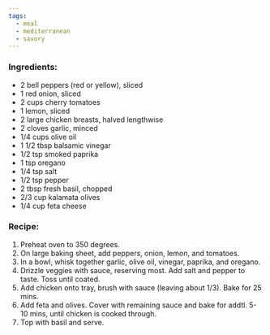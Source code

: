 ```yaml
---
tags:
  - meal
  - mediterranean
  - savory
---
```

### Ingredients:
- 2 bell peppers (red or yellow), sliced
- 1 red onion, sliced
- 2 cups cherry tomatoes
- 1 lemon, sliced
- 2 large chicken breasts, halved lengthwise 
- 2 cloves garlic, minced
- 1/4 cups olive oil
- 1 1/2 tbsp balsamic vinegar
- 1/2 tsp smoked paprika 
- 1 tsp oregano
- 1/4 tsp salt
- 1/2 tsp pepper
- 2 tbsp fresh basil, chopped 
- 2/3 cup kalamata olives
- 1/4 cup feta cheese

### Recipe:
1. Preheat oven to 350 degrees. 
2. On large baking sheet, add peppers, onion, lemon, and tomatoes. 
3. In a bowl, whisk together garlic, olive oil, vinegar, paprika, and oregano. 
4. Drizzle veggies with sauce, reserving most. Add salt and pepper to taste. Toss until coated. 
5. Add chicken onto tray, brush with sauce (leaving about 1/3). Bake for 25 mins. 
6. Add feta and olives. Cover with remaining sauce and bake for addtl. 5-10 mins, until chicken is cooked through. 
7. Top with basil and serve. 